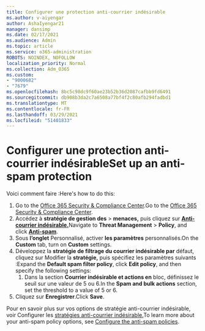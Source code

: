 ```yaml
---
title: Configurer une protection anti-courrier indésirable
ms.author: v-aiyengar
author: AshaIyengar21
manager: dansimp
ms.date: 02/17/2021
ms.audience: Admin
ms.topic: article
ms.service: o365-administration
ROBOTS: NOINDEX, NOFOLLOW
localization_priority: Normal
ms.collection: Adm_O365
ms.custom:
- "9000682"
- "7679"
ms.openlocfilehash: 8bc5c98dc9f60ae23b52b36d2087cafbb9fd6491
ms.sourcegitcommit: db908b3da2c7a6508a77bf4f2c80afb294fadbd1
ms.translationtype: MT
ms.contentlocale: fr-FR
ms.lasthandoff: 03/29/2021
ms.locfileid: "51401833"
---
```

# <a name="set-up-an-anti-spam-protection"></a><span data-ttu-id="6b42a-102">Configurer une protection anti-courrier indésirable</span><span class="sxs-lookup"><span data-stu-id="6b42a-102">Set up an anti-spam protection</span></span>

<span data-ttu-id="6b42a-103">Voici comment faire :</span><span class="sxs-lookup"><span data-stu-id="6b42a-103">Here's how to do this:</span></span>

1. <span data-ttu-id="6b42a-104">Go to the [Office 365 Security & Compliance Center](https://go.microsoft.com/fwlink/p/?linkid=2077143).</span><span class="sxs-lookup"><span data-stu-id="6b42a-104">Go to the [Office 365 Security & Compliance Center](https://go.microsoft.com/fwlink/p/?linkid=2077143).</span></span>
1. <span data-ttu-id="6b42a-105">Accédez à **stratégie de gestion des**  >  **menaces,** puis cliquez sur **[Anti-courrier indésirable.](https://go.microsoft.com/fwlink/p/?linkid=2077143)**</span><span class="sxs-lookup"><span data-stu-id="6b42a-105">Navigate to **Threat Management** > **Policy**, and click **[Anti-spam](https://go.microsoft.com/fwlink/p/?linkid=2077143)**.</span></span>
1. <span data-ttu-id="6b42a-106">Sous **l’onglet** Personnalisé, activer **les paramètres** personnalisés.</span><span class="sxs-lookup"><span data-stu-id="6b42a-106">On the **Custom** tab, turn on **Custom** settings.</span></span>
1. <span data-ttu-id="6b42a-107">Développez la **stratégie de filtrage du courrier indésirable par** défaut, cliquez sur Modifier la **stratégie,** puis spécifiez les paramètres suivants :</span><span class="sxs-lookup"><span data-stu-id="6b42a-107">Expand the **Default spam filter policy**,  click **Edit policy**, and then specify the following settings:</span></span>
    1. <span data-ttu-id="6b42a-108">Dans la section **Courrier indésirable et actions en** bloc, définissez le seuil sur une valeur de 5 ou 6.</span><span class="sxs-lookup"><span data-stu-id="6b42a-108">In the **Spam and bulk actions** section, set the threshold to a value of 5 or 6.</span></span>
1. <span data-ttu-id="6b42a-109">Cliquez sur **Enregistrer**.</span><span class="sxs-lookup"><span data-stu-id="6b42a-109">Click **Save**.</span></span>

<span data-ttu-id="6b42a-110">Pour en savoir plus sur vos options de stratégie anti-courrier indésirable, voir Configurer les [stratégies anti-courrier indésirable.](https://go.microsoft.com/fwlink/?linkid=2092051)</span><span class="sxs-lookup"><span data-stu-id="6b42a-110">To learn more about your anti-spam policy options, see [Configure the anti-spam policies](https://go.microsoft.com/fwlink/?linkid=2092051).</span></span>
